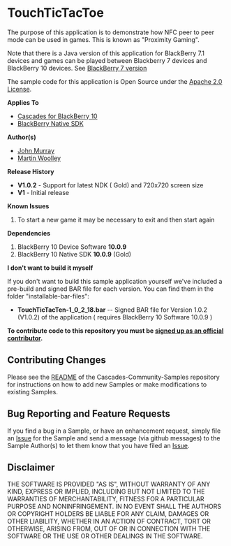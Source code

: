 # TouchTicTacToe

The purpose of this application is to demonstrate how NFC peer to peer mode can be used in games. This is known as "Proximity Gaming".

Note that there is a Java version of this application for BlackBerry 7.1 devices and games can be played between Blackberry 7 devices and BlackBerry 10 devices. See [BlackBerry 7 version](https://github.com/blackberry/Samples-for-Java/tree/master/NFC/TouchTicTacToe)

The sample code for this application is Open Source under 
the [Apache 2.0 License](http://www.apache.org/licenses/LICENSE-2.0.html).

**Applies To**

* [Cascades for BlackBerry 10](https://developer.blackberry.com/cascades/)
* [BlackBerry Native SDK](http://developer.blackberry.com/native/)

**Author(s)** 

* [John Murray](https://github.com/jcmurray)
* [Martin Woolley](https://github.com/mdwoolley)


**Release History**

* **V1.0.2** - Support for latest NDK ( Gold) and 720x720 screen size
* **V1** - Initial release

**Known Issues**

1. To start a new game it may be necessary to exit and then start again

**Dependencies**

1. BlackBerry 10 Device Software **10.0.9**
2. BlackBerry 10 Native SDK **10.0.9** (Gold)

 
**I don't want to build it myself**

If you don't want to build this sample application yourself we've included a 
pre-build and signed BAR file for each version. You can find them in the 
folder "installable-bar-files":

* **TouchTicTacTen-1\_0\_2\_18.bar** -- Signed BAR file for Version 1.0.2 (V1.0.2) of the application ( requires BlackBerry 10 Software 10.0.9 )

**To contribute code to this repository you must be [signed up as an 
official contributor](http://blackberry.github.com/howToContribute.html).**


## Contributing Changes

Please see the [README](https://github.com/blackberry/Cascades-Community-Samples/blob/master/README.md) 
of the Cascades-Community-Samples repository for instructions on how to add new Samples or 
make modifications to existing Samples.


## Bug Reporting and Feature Requests

If you find a bug in a Sample, or have an enhancement request, simply file 
an [Issue](https://github.com/blackberry/Cascades-Community-Samples/issues) for 
the Sample and send a message (via github messages) to the Sample Author(s) to let 
them know that you have filed an [Issue](https://github.com/blackberry/Cascades-Community-Samples/issues).


## Disclaimer

THE SOFTWARE IS PROVIDED "AS IS", WITHOUT WARRANTY OF ANY KIND, EXPRESS OR IMPLIED, INCLUDING 
BUT NOT LIMITED TO THE WARRANTIES OF MERCHANTABILITY, FITNESS FOR A PARTICULAR PURPOSE 
AND NONINFRINGEMENT. IN NO EVENT SHALL THE AUTHORS OR COPYRIGHT HOLDERS BE LIABLE FOR 
ANY CLAIM, DAMAGES OR OTHER LIABILITY, WHETHER IN AN ACTION OF CONTRACT, TORT OR 
OTHERWISE, ARISING FROM, OUT OF OR IN CONNECTION WITH THE SOFTWARE OR THE USE OR 
OTHER DEALINGS IN THE SOFTWARE.
